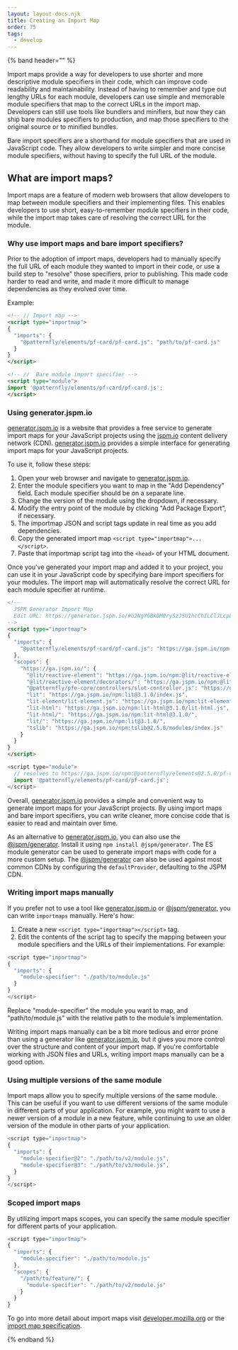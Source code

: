 ```yaml
---
layout: layout-docs.njk
title: Creating an Import Map
order: 75
tags:
  - develop
---
```


<style>
  img {
    max-width: 100%;
  }
</style>

{% band header="" %}

Import maps provide a way for developers to use shorter and more descriptive module specifiers in their code, which can improve code readability and maintainability. Instead of having to remember and type out lengthy URLs for each module, developers can use simple and memorable module specifiers that map to the correct URLs in the import map. Developers can still use tools like bundlers and minifiers, but now they can ship bare modules specifiers to production, and map those specifiers to the original source or to minified bundles.

Bare import specifiers are a shorthand for module specifiers that are used in JavaScript code. They allow developers to write simpler and more concise module specifiers, without having to specify the full URL of the module.

## What are import maps?
Import maps are a feature of modern web browsers that allow developers to map between module specifiers and their implementing files. This enables developers to use short, easy-to-remember module specifiers in their code, while the import map takes care of resolving the correct URL for the module.

### Why use import maps and bare import specifiers?
Prior to the adoption of import maps, developers had to manually specify the full URL of each module they wanted to import in their code, or use a build step to "resolve" those specifiers, prior to publishing. This made code harder to read and write, and made it more difficult to manage dependencies as they evolved over time.


Example:
```html
<!-- // Import map -->
<script type="importmap">
{
  "imports": {
    "@patternfly/elements/pf-card/pf-card.js": "path/to/pf-card.js"
  }
}
</script>

<!-- //  Bare module import specifier -->
<script type="module">
import '@patternfly/elements/pf-card/pf-card.js';
</script>
```

### Using generator.jspm.io
[generator.jspm.io](https://generator.jspm.io) is a website that provides a free service to generate import maps for your JavaScript projects using the [jspm.io](https://jspm.io) content delivery network (CDN). [generator.jspm.io](https://generator.jspm.io) provides a simple interface for generating import maps for your JavaScript projects. 

To use it, follow these steps:

1. Open your web browser and navigate to [generator.jspm.io](https://generator.jspm.io).
2. Enter the module specifiers you want to map in the "Add Dependency" field. Each module specifier should be on a separate line.
3. Change the version of the module using the dropdown, if necessary.
4. Modify the entry point of the module by clicking "Add Package Export", if necessary.
3. The importmap JSON and script tags update in real time as you add dependencies.
4. Copy the generated import map `<script type="importmap">...</script>`.
5. Paste that importmap script tag into the `<head>` of your HTML document.

Once you've generated your import map and added it to your project, you can use it in your JavaScript code by specifying bare import specifiers for your modules. The import map will automatically resolve the correct URL for each module specifier at runtime.

```html
<!--
  JSPM Generator Import Map
  Edit URL: https://generator.jspm.io/#U2NgYGBkDM0rySzJSU1hcChILClJLcpLy6nUT81JzU3NKyl2MNIz0DPQL0jTTU4sSoHRelnFAN524ZI8AA
-->
<script type="importmap">
{
  "imports": {
    "@patternfly/elements/pf-card/pf-card.js": "https://ga.jspm.io/npm:@patternfly/elements@2.5.0/pf-card/pf-card.js"
  },
  "scopes": {
    "https://ga.jspm.io/": {
      "@lit/reactive-element": "https://ga.jspm.io/npm:@lit/reactive-element@2.0.2/reactive-element.js",
      "@lit/reactive-element/decorators/": "https://ga.jspm.io/npm:@lit/reactive-element@2.0.2/decorators/",
      "@patternfly/pfe-core/controllers/slot-controller.js": "https://ga.jspm.io/npm:@patternfly/pfe-core@2.1.0/controllers/slot-controller.js",
      "lit": "https://ga.jspm.io/npm:lit@3.1.0/index.js",
      "lit-element/lit-element.js": "https://ga.jspm.io/npm:lit-element@4.0.2/lit-element.js",
      "lit-html": "https://ga.jspm.io/npm:lit-html@3.1.0/lit-html.js",
      "lit-html/": "https://ga.jspm.io/npm:lit-html@3.1.0/",
      "lit/": "https://ga.jspm.io/npm:lit@3.1.0/",
      "tslib": "https://ga.jspm.io/npm:tslib@2.5.0/modules/index.js"
    }
  }
}
</script>
```

```javascript
<script type="module">
  // resolves to https://ga.jspm.io/npm:@patternfly/elements@2.5.0/pf-card/pf-card.js
  import '@patternfly/elements/pf-card/pf-card.js';
</script>
```

Overall, [generator.jspm.io](https://generator.jspm.io) provides a simple and convenient way to generate import maps for your JavaScript projects. By using import maps and bare import specifiers, you can write cleaner, more concise code that is easier to read and maintain over time.  

As an alternative to [generator.jspm.io](https://generator.jspm.io), you can also use the [@jspm/generator](https://github.com/jspm/generator).  Install it using `npm install @jspm/generator`.  The ES module generator can be used to generate import maps with code for a more custom setup.  The [@jspm/generator](https://github.com/jspm/generator) can also be used against most common CDNs by configuring the `defaultProvider`, defaulting to the JSPM CDN.

### Writing import maps manually

If you prefer not to use a tool like [generator.jspm.io](https://generator.jspm.io) or [@jspm/generator](https://github.com/jspm/generator), you can write `importmaps` manually. Here's how:

1. Create a new `<script type="importmap"></script>` tag.
2. Edit the contents of the script tag to specify the mapping between your module specifiers and the URLs of their implementations. For example:

```javascript
<script type="importmap">
{
  "imports": {
    "module-specifier": "./path/to/module.js"
  }
}
</script>
```

Replace "module-specifier" the module you want to map, and "path/to/module.js" with the relative path to the module's implementation.

Writing import maps manually can be a bit more tedious and error prone than using a generator like [generator.jspm.io](https://generator.jspm.io), but it gives you more control over the structure and content of your import map. If you're comfortable working with JSON files and URLs, writing import maps manually can be a good option.

### Using multiple versions of the same module

Import maps allow you to specify multiple versions of the same module. This can be useful if you want to use different versions of the same module in different parts of your application. For example, you might want to use a newer version of a module in a new feature, while continuing to use an older version of the module in other parts of your application.

```javascript
<script type="importmap">
{
  "imports": {
    "module-specifier@2": "./path/to/v2/module.js",
    "module-specifier@3": "./path/to/v3/module.js",
  }
}
</script>
```

### Scoped import maps

By utilizing import maps scopes, you can specify the same module specifier for different parts of your application.

```javascript
<script type="importmap">
{
  "imports": {
    "module-specifier": "./path/to/module.js"
  },
  "scopes": {
    "/path/to/feature/": {
      "module-specifier": "./path/to/v2/module.js"
    }
  }
}
```

To go into more detail about import maps visit [developer.mozilla.org](https://developer.mozilla.org/en-US/docs/Web/HTML/Element/script/type/importmap) or the [import map specification](https://html.spec.whatwg.org/multipage/webappapis.html#import-maps). 

{% endband %}
